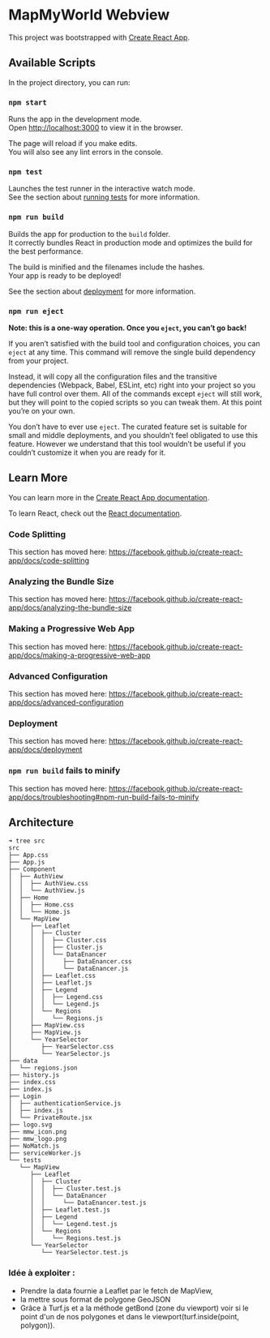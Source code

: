 # MapMyWorld Webview

This project was bootstrapped with [Create React App](https://github.com/facebook/create-react-app).

## Available Scripts

In the project directory, you can run:

### `npm start`

Runs the app in the development mode.<br>
Open [http://localhost:3000](http://localhost:3000) to view it in the browser.

The page will reload if you make edits.<br>
You will also see any lint errors in the console.

### `npm test`

Launches the test runner in the interactive watch mode.<br>
See the section about [running tests](https://facebook.github.io/create-react-app/docs/running-tests) for more information.

### `npm run build`

Builds the app for production to the `build` folder.<br>
It correctly bundles React in production mode and optimizes the build for the best performance.

The build is minified and the filenames include the hashes.<br>
Your app is ready to be deployed!

See the section about [deployment](https://facebook.github.io/create-react-app/docs/deployment) for more information.

### `npm run eject`

**Note: this is a one-way operation. Once you `eject`, you can’t go back!**

If you aren’t satisfied with the build tool and configuration choices, you can `eject` at any time. This command will remove the single build dependency from your project.

Instead, it will copy all the configuration files and the transitive dependencies (Webpack, Babel, ESLint, etc) right into your project so you have full control over them. All of the commands except `eject` will still work, but they will point to the copied scripts so you can tweak them. At this point you’re on your own.

You don’t have to ever use `eject`. The curated feature set is suitable for small and middle deployments, and you shouldn’t feel obligated to use this feature. However we understand that this tool wouldn’t be useful if you couldn’t customize it when you are ready for it.

## Learn More

You can learn more in the [Create React App documentation](https://facebook.github.io/create-react-app/docs/getting-started).

To learn React, check out the [React documentation](https://reactjs.org/).

### Code Splitting

This section has moved here: https://facebook.github.io/create-react-app/docs/code-splitting

### Analyzing the Bundle Size

This section has moved here: https://facebook.github.io/create-react-app/docs/analyzing-the-bundle-size

### Making a Progressive Web App

This section has moved here: https://facebook.github.io/create-react-app/docs/making-a-progressive-web-app

### Advanced Configuration

This section has moved here: https://facebook.github.io/create-react-app/docs/advanced-configuration

### Deployment

This section has moved here: https://facebook.github.io/create-react-app/docs/deployment

### `npm run build` fails to minify

This section has moved here: https://facebook.github.io/create-react-app/docs/troubleshooting#npm-run-build-fails-to-minify

## Architecture

```
➜ tree src
src
├── App.css
├── App.js
├── Component
│  ├── AuthView
│  │  ├── AuthView.css
│  │  └── AuthView.js
│  ├── Home
│  │  ├── Home.css
│  │  └── Home.js
│  └── MapView
│     ├── Leaflet
│     │  ├── Cluster
│     │  │  ├── Cluster.css
│     │  │  ├── Cluster.js
│     │  │  └── DataEnancer
│     │  │     ├── DataEnancer.css
│     │  │     └── DataEnancer.js
│     │  ├── Leaflet.css
│     │  ├── Leaflet.js
│     │  ├── Legend
│     │  │  ├── Legend.css
│     │  │  └── Legend.js
│     │  └── Regions
│     │     └── Regions.js
│     ├── MapView.css
│     ├── MapView.js
│     └── YearSelector
│        ├── YearSelector.css
│        └── YearSelector.js
├── data
│  └── regions.json
├── history.js
├── index.css
├── index.js
├── Login
│  ├── authenticationService.js
│  ├── index.js
│  └── PrivateRoute.jsx
├── logo.svg
├── mmw_icon.png
├── mmw_logo.png
├── NoMatch.js
├── serviceWorker.js
└── tests
   └── MapView
      ├── Leaflet
      │  ├── Cluster
      │  │  ├── Cluster.test.js
      │  │  └── DataEnancer
      │  │     └── DataEnancer.test.js
      │  ├── Leaflet.test.js
      │  ├── Legend
      │  │  └── Legend.test.js
      │  └── Regions
      │     └── Regions.test.js
      └── YearSelector
         └── YearSelector.test.js

```

### Idée à exploiter :
- Prendre la data fournie a Leaflet par le fetch de MapView, 
- la mettre sous format de polygone GeoJSON
- Grâce à Turf.js et a la méthode getBond (zone du viewport) voir si le point d'un de nos polygones et dans le viewport(turf.inside(point, polygon)).
